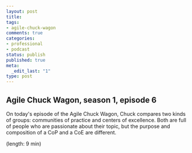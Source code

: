 ```yaml
---
layout: post
title: 
tags:
- agile-chuck-wagon
comments: true
categories:
- professional
- podcast
status: publish
published: true
meta:
  _edit_last: "1"
type: post
---
```


## Agile Chuck Wagon, season 1, episode 6

On today's episode of the Agile Chuck Wagon, Chuck compares two kinds of groups: communities of practice and centers of excellence. Both are full of people who are passionate about their topic, but the purpose and composition of a CoP and a CoE are different.

  (length: 9 min)
